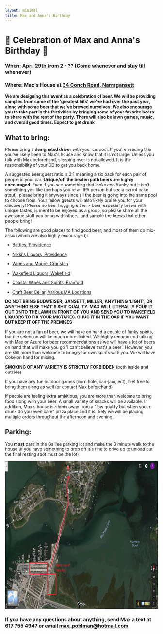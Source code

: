 ```yaml
---
layout: minimal
title: Max and Anna's Birthday
---
```


# 🎉 Celebration of Max and Anna's Birthday 🎉

### When: April 29th from 2 - ?? (Come whenever and stay till whenever)

### Where: Max's House at [34 Conch Road, Narragansett](https://www.google.com/maps/dir/''/34+Conch+Rd,+Narragansett,+RI+02882/data=!4m5!4m4!1m0!1m2!1m1!1s0x89e5be5eba6be5fd:0x3931cda692c57dc2?sa=X&ved=0ahUKEwiGgNuKlZPTAhUG_mMKHWkFD20QwwUIIDAA)

#### We are designing this event as a celebration of beer. We will be providing samples from some of the 'greatest hits' we've had over the past year, along with some beer that we've brewed ourselves. We also encourage you to take part in the festivities by bringing some of your favorite beers to share with the rest of the party. There will also be lawn games, music, and overall good times. **Expect to get drunk** 


What to bring: 
----------------
Please bring a **designated driver** with your carpool. If you're reading this you've likely been to Max's house and know that it is not large. Unless you talk with Max
beforehand, sleeping over is not allowed. It is the responsibility of your DD to get you back home.

A suggested beer:guest ratio is 3:1 meaning a six pack for each pair of people in your car. **Unique/off the beaten path beers are highly encouraged**. Even if you see something 
that looks cool/funky but it isn't something you like (perhaps you're an IPA person but see a carrot cake stout), please bring it anyways since all the beer is going into the same
pool to choose from. Your fellow guests will also likely praise you for your discovery! Please no beer hogging either - beer, especially brews with unique tastes, is ment to be enjoyed
as a group, so please share all the awesome stuff you bring with others, and sample the brews that other people bring!

 The following are good places to find good beer, and most of them do mix-a-six (which are also highly encouraged):

* [Bottles, Providence](http://bottlesfinewine.com/)

* [Nikki's Liquors, Providence](http://www.nikkisliquors.com)

* [Wines and Moore, Cranston](http://winesandmoreri.com/)

* [Wakefield Liquors, Wakefield](http://www.wakefieldliquors.com/)

* [Coastal Wines and Spirits, Branford](https://www.coastalwine.net/)

* [Craft Beer Cellar, Various MA Locations](https://craftbeercellar.com/)

**DO NOT BRING BUDWEISER, GANSETT, MILLER, ANYTHING 'LIGHT', OR ANYTHING ELSE THAT'S SHIT QUALITY. MAX WILL LITERALLY POUR IT OUT ONTO THE LAWN IN FRONT OF YOU AND SEND YOU TO WAKEFIELD
LIQUORS TO FIX YOUR MISTAKES. CHUG IT IN THE CAR IF YOU WANT BUT KEEP IT OFF THE PREMISES**

If you are not a fan of beer, we will have on hand a couple of funky spirits, but the selection will be much more limited. We highly recommend talking with Max or Azure for beer recommendations
as we will have a lot of beers on hand that will make you go 'I can't believe that's a beer'. However, you are still more than welcome to bring your own spirits with you. We will have
Coke on hand for mixing.

**SMOKING OF ANY VARIETY IS STRICTLY FORBIDDEN** (both inside and outside)

If you have any fun outdoor games (corn hole, can-jam, ect), feel free to bring them along as well (or contact Max beforehand)

If people are feeling extra ambitious, you are more than welcome to bring food along with your beer. A small variety of snacks will be available. In addition, Max's house is ~5min
away from a "low quality but when you're drunk do you even care" pizza place and it is likely we will be placing multiple orders throughout the afternoon and evening.

Parking: 
------------------
You **must** park in the Galilee parking lot and make the 3 minute walk to the house (if you have something to drop off it's fine to drive up to unload but the final resting spot must be the lot)

<img src="https://github.com/maxpohlman/maxpohlman.github.io/blob/master/img/parking.png?raw=true" width="788" height="485" />

### If you have any questions about anything, send Max a text at 617 755 4947 or email [max_pohlman@hotmail.com](mailto:max_pohlman@hotmail.com)

